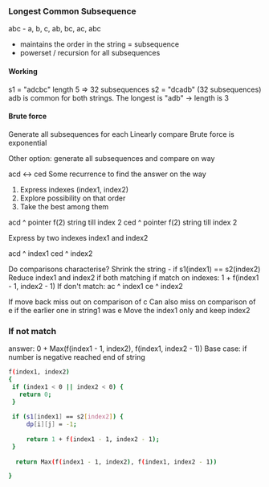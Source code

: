 ### Longest Common Subsequence
abc - a, b, c, ab, bc, ac, abc
- maintains the order in the string = subsequence
- powerset / recursion for all subsequences

#### Working
s1 = "adcbc" length 5 => 32 subsequences
s2 = "dcadb" (32 subsequences)
adb is common for both strings. The longest is "adb" -> length is 3

#### Brute force
Generate all subsequences for each
Linearly compare
Brute force is exponential

Other option: generate all subsequences and compare on way

acd <-> ced
Some recurrence to find the answer on the way
1. Express indexes (index1, index2)
2. Explore possibility on that order
3. Take the best among them

acd
  ^ pointer
f(2) string till index 2
ced
  ^ pointer
f(2) string till index 2

Express by two indexes
index1 and index2

acd
  ^ index1
ced
  ^ index2

Do comparisons characterise?
Shrink the string - if s1(index1) == s2(index2)
Reduce index1 and index2
if both matching
if match on indexes:
1 + f(index1 - 1, index2 - 1) 
If don't match:
ac
 ^ index1
ce
 ^ index2

If move back miss out on comparison of c
Can also miss on comparison of e if the earlier one in string1 was e
Move the index1 only and keep index2

### If not match
answer:
0 + Max(f(index1 - 1, index2), f(index1, index2 - 1))
Base case: if number is negative reached end of string
```bash
f(index1, index2)
{
 if (index1 < 0 || index2 < 0) {
   return 0;
 }
 
 if (s1[index1] == s2[index2]) {
     dp[i][j] = -1;
     
     return 1 + f(index1 - 1, index2 - 1);
 }
 
  return Max(f(index1 - 1, index2), f(index1, index2 - 1))

}
```
